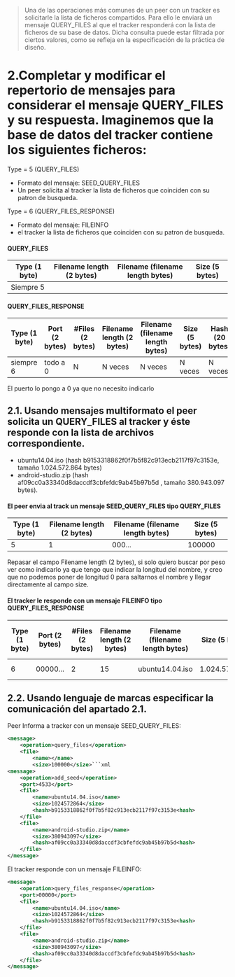
> Una de las operaciones más comunes de un peer con un tracker es solicitarle la lista de ficheros compartidos. Para ello le enviará un mensaje QUERY_FILES al que el tracker responderá con la lista de ficheros de su base de datos. Dicha consulta puede estar filtrada por ciertos valores, como se refleja en la especificación de la práctica de diseño.

# 2.Completar y modificar el repertorio de mensajes para considerar el mensaje QUERY_FILES y su respuesta. Imaginemos que la base de datos del tracker contiene los siguientes ficheros:


Type = 5 (QUERY_FILES)
- Formato del mensaje: SEED_QUERY_FILES
- Un peer solicita al tracker la lista de ficheros que coinciden con su patron de busqueda.


Type = 6 (QUERY_FILES_RESPONSE)
- Formato del mensaje: FILEINFO
- el tracker la lista de ficheros que coinciden con su patron de busqueda.


#### QUERY_FILES

Type (1 byte) | Filename length (2 bytes) | Filename (filename length bytes) | Size (5 bytes)
------|------|------|-------
Siempre 5 | | |


#### QUERY_FILES_RESPONSE

Type (1 byte) | Port (2 bytes) | #Files (2 bytes) | Filename length (2 bytes) | Filename (filename length bytes) | Size (5 bytes) | Hash (20 bytes)
------|------|------|------|------|-----|------
siempre 6| todo a 0 | N | N veces | N veces | N veces | N veces

El puerto lo pongo a 0 ya que no necesito indicarlo


## 2.1. Usando mensajes multiformato el peer solicita un QUERY_FILES al tracker y éste responde con la lista de archivos correspondiente.

- ubuntu14.04.iso (hash b9153318862f0f7b5f82c913ecb2117f97c3153e, tamaño 1.024.572.864 bytes)
- android-studio.zip (hash af09cc0a33340d8daccdf3cbfefdc9ab45b97b5d , tamaño 380.943.097 bytes).


#### El peer envia al track un mensaje SEED_QUERY_FILES tipo QUERY_FILES

Type (1 byte) | Filename length (2 bytes) | Filename (filename length bytes) | Size (5 bytes)
------|------|------|-------
5 | 1 | 000... | 100000

Repasar el campo Filename length (2 bytes), si solo quiero buscar por peso ver como indicarlo ya que tengo que indicar la longitud del nombre,  y creo que no podemos poner de longitud 0 para saltarnos el nombre y llegar directamente al campo size.


#### El tracker le responde con un mensaje FILEINFO tipo QUERY_FILES_RESPONSE

 Type (1 byte) | Port (2 bytes) | #Files (2 bytes) | Filename length (2 bytes) | Filename (filename length bytes) | Size (5 bytes) | Hash (20 bytes)| Filename length (2 bytes) | Filename (filename length bytes)| Size (5 bytes)| Hash (20 bytes)
 ---|-----|----|------|------|------|-----|-----|----|------|----
6 | 00000... | 2 | 15 | ubuntu14.04.iso | 1.024.572.864 | b9153318862f0f7b5f82c913ecb2117f97c3153e | 18 | android-studio.zip| 380.943.097| af09cc0a33340d8daccdf3cbfefdc9ab45b97b5d


## 2.2. Usando lenguaje de marcas especificar la comunicación del apartado 2.1.


Peer Informa a tracker con un mensaje SEED_QUERY_FILES:


```xml
<message>
	<operation>query_files</operation>
	<file>
		<name></name>
		<size>100000</size>```xml
<message>
	<operation>add_seed</operation>
	<port>4533</port>
	<file>
		<name>ubuntu14.04.iso</name>
		<size>1024572864</size>
		<hash>b9153318862f0f7b5f82c913ecb2117f97c3153e<hash>
	</file>
	<file>
		<name>android-studio.zip</name>
		<size>380943097</size>
		<hash>af09cc0a33340d8daccdf3cbfefdc9ab45b97b5d<hash>
	</file>
</message>
```


El tracker responde con un mensaje FILEINFO:

```xml
<message>
	<operation>query_files_response</operation>
	<port>00000</port>
	<file>
		<name>ubuntu14.04.iso</name>
		<size>1024572864</size>
		<hash>b9153318862f0f7b5f82c913ecb2117f97c3153e<hash>
	</file>
	<file>
		<name>android-studio.zip</name>
		<size>380943097</size>
		<hash>af09cc0a33340d8daccdf3cbfefdc9ab45b97b5d<hash>
	</file>
</message>
```
